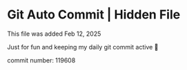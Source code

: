 # Git Auto Commit | Hidden File

This file was added Feb 12, 2025

Just for fun and keeping my daily git commit active 🤪

commit number: 119608
